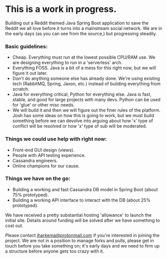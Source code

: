 # This is a work in progress.
Building out a Reddit themed Java Spring Boot application to save the Reddit we all love before it turns into a mainstream social network. We are in the early days (as you can see from the source,) but progressing steadily.

### Basic guidelines:
- Cheap. Everything must run at the lowest possible CPU/RAM use. We are designing everything to run in a 'serverless' arch.
- Everything FOSS. Java is a bit of a mess for this right now, but we will figure it out later.
- Don't do anything someone else has already done. We're using existing tech (RabbitMQ, Spring, Jaxon, etc.) instead of building everything from scratch.
- Java for everything critical, Python for everything else. Java is fast, stable, and good for large projects with many devs. Python can be used for 'glue' or other misc needs.
- We will build it and then we will figure out the finer rules of the platform. Josh has some ideas on how this is going to work, but we must build something before we can devolve into arguing about how 'x' type of conflict will be resolved or how 'x' type of sub will be moderated.

### Things we could use help with right now:
- Front-end GUI design (views).
- People with API testing experience.
- Cassandra engineers.
- Online champions for our cause.

### Things we have on the go:
- Building a working and fast Cassandra DB model in Spring Boot (about 75% prototyped).
- Building a working API interface to interact with the DB (about 25% prototyped).

We have received a pretty substantial hosting 'allowance' to launch the initial site. Details around funding will be solved after we have something to cost out.

Please contact jharkema@protonmail.com if you're interested in joining the project. We are not in a position to manage forks and pulls, please get in touch before you take something on; it's early days and we need to firm up a structure before anyone gets too crazy with it.